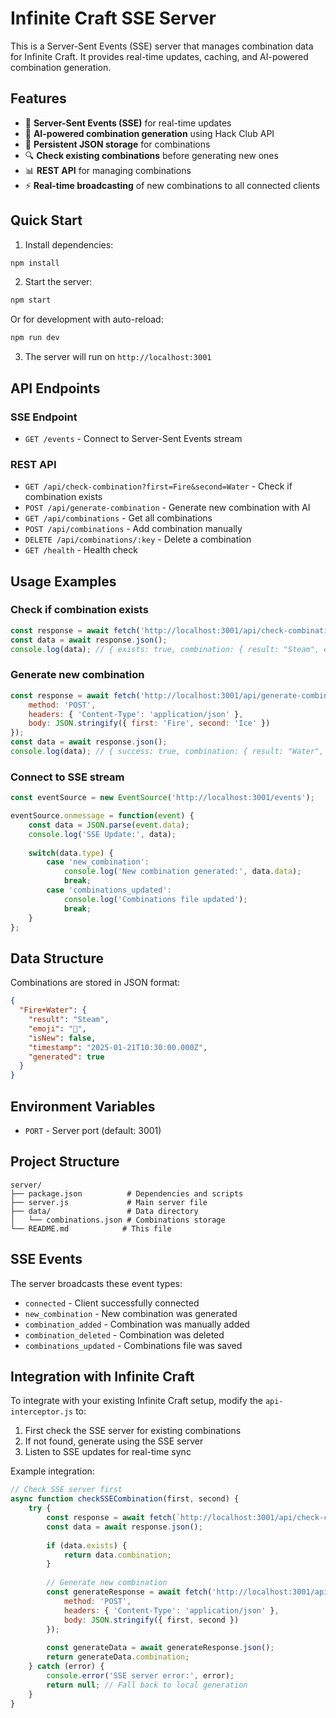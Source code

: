 # Infinite Craft SSE Server

This is a Server-Sent Events (SSE) server that manages combination data for Infinite Craft. It provides real-time updates, caching, and AI-powered combination generation.

## Features

- 📡 **Server-Sent Events (SSE)** for real-time updates
- 🧠 **AI-powered combination generation** using Hack Club API
- 💾 **Persistent JSON storage** for combinations
- 🔍 **Check existing combinations** before generating new ones
- 📊 **REST API** for managing combinations
- ⚡ **Real-time broadcasting** of new combinations to all connected clients

## Quick Start

1. Install dependencies:
```bash
npm install
```

2. Start the server:
```bash
npm start
```

Or for development with auto-reload:
```bash
npm run dev
```

3. The server will run on `http://localhost:3001`

## API Endpoints

### SSE Endpoint
- `GET /events` - Connect to Server-Sent Events stream

### REST API
- `GET /api/check-combination?first=Fire&second=Water` - Check if combination exists
- `POST /api/generate-combination` - Generate new combination with AI
- `GET /api/combinations` - Get all combinations
- `POST /api/combinations` - Add combination manually
- `DELETE /api/combinations/:key` - Delete a combination
- `GET /health` - Health check

## Usage Examples

### Check if combination exists
```javascript
const response = await fetch('http://localhost:3001/api/check-combination?first=Fire&second=Water');
const data = await response.json();
console.log(data); // { exists: true, combination: { result: "Steam", emoji: "💨", ... } }
```

### Generate new combination
```javascript
const response = await fetch('http://localhost:3001/api/generate-combination', {
    method: 'POST',
    headers: { 'Content-Type': 'application/json' },
    body: JSON.stringify({ first: 'Fire', second: 'Ice' })
});
const data = await response.json();
console.log(data); // { success: true, combination: { result: "Water", emoji: "💧", ... } }
```

### Connect to SSE stream
```javascript
const eventSource = new EventSource('http://localhost:3001/events');

eventSource.onmessage = function(event) {
    const data = JSON.parse(event.data);
    console.log('SSE Update:', data);
    
    switch(data.type) {
        case 'new_combination':
            console.log('New combination generated:', data.data);
            break;
        case 'combinations_updated':
            console.log('Combinations file updated');
            break;
    }
};
```

## Data Structure

Combinations are stored in JSON format:
```json
{
  "Fire+Water": {
    "result": "Steam",
    "emoji": "💨",
    "isNew": false,
    "timestamp": "2025-01-21T10:30:00.000Z",
    "generated": true
  }
}
```

## Environment Variables

- `PORT` - Server port (default: 3001)

## Project Structure

```
server/
├── package.json          # Dependencies and scripts
├── server.js             # Main server file
├── data/                 # Data directory
│   └── combinations.json # Combinations storage
└── README.md            # This file
```

## SSE Events

The server broadcasts these event types:

- `connected` - Client successfully connected
- `new_combination` - New combination was generated
- `combination_added` - Combination was manually added
- `combination_deleted` - Combination was deleted
- `combinations_updated` - Combinations file was saved

## Integration with Infinite Craft

To integrate with your existing Infinite Craft setup, modify the `api-interceptor.js` to:

1. First check the SSE server for existing combinations
2. If not found, generate using the SSE server
3. Listen to SSE updates for real-time sync

Example integration:
```javascript
// Check SSE server first
async function checkSSECombination(first, second) {
    try {
        const response = await fetch(`http://localhost:3001/api/check-combination?first=${first}&second=${second}`);
        const data = await response.json();
        
        if (data.exists) {
            return data.combination;
        }
        
        // Generate new combination
        const generateResponse = await fetch('http://localhost:3001/api/generate-combination', {
            method: 'POST',
            headers: { 'Content-Type': 'application/json' },
            body: JSON.stringify({ first, second })
        });
        
        const generateData = await generateResponse.json();
        return generateData.combination;
    } catch (error) {
        console.error('SSE server error:', error);
        return null; // Fall back to local generation
    }
}
```
